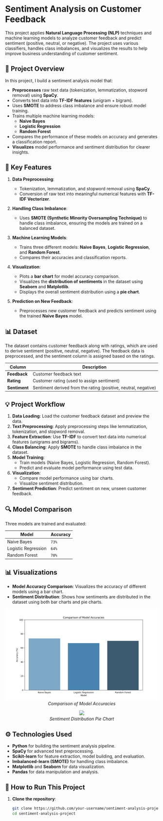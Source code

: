 
# **Sentiment Analysis on Customer Feedback**

This project applies **Natural Language Processing (NLP)** techniques and machine learning models to analyze customer feedback and predict sentiment (positive, neutral, or negative). The project uses various classifiers, handles class imbalances, and visualizes the results to help improve business understanding of customer sentiment.

## 🚀 **Project Overview**
In this project, I build a sentiment analysis model that:
- **Preprocesses** raw text data (tokenization, lemmatization, stopword removal) using **SpaCy**.
- Converts text data into **TF-IDF features** (unigram + bigram).
- Uses **SMOTE** to address class imbalance and ensure robust model training.
- Trains multiple machine learning models:
  - **Naive Bayes**
  - **Logistic Regression**
  - **Random Forest**
- Compares the performance of these models on accuracy and generates a classification report.
- **Visualizes** model performance and sentiment distribution for clearer insights.

## 🔧 **Key Features**
1. **Data Preprocessing**:
   - Tokenization, lemmatization, and stopword removal using **SpaCy**.
   - Conversion of raw text into meaningful numerical features with **TF-IDF Vectorizer**.
   
2. **Handling Class Imbalance**:
   - Uses **SMOTE (Synthetic Minority Oversampling Technique)** to handle class imbalance, ensuring the models are trained on a balanced dataset.

3. **Machine Learning Models**:
   - Trains three different models: **Naive Bayes**, **Logistic Regression**, and **Random Forest**.
   - Compares their accuracies and classification reports.

4. **Visualization**:
   - Plots a **bar chart** for model accuracy comparison.
   - Visualizes the **distribution of sentiments** in the dataset using **Seaborn** and **Matplotlib**.
   - Displays the overall sentiment distribution using a **pie chart**.

5. **Prediction on New Feedback**:
   - Preprocesses new customer feedback and predicts sentiment using the trained **Naive Bayes** model.

## 📊 **Dataset**
The dataset contains customer feedback along with ratings, which are used to derive sentiment (positive, neutral, negative). The feedback data is preprocessed, and the sentiment column is assigned based on the ratings.

| Column      | Description                          |
|-------------|--------------------------------------|
| **Feedback** | Customer feedback text               |
| **Rating**   | Customer rating (used to assign sentiment) |
| **Sentiment**| Sentiment derived from the rating (positive, neutral, negative) |

## 💡 **Project Workflow**
1. **Data Loading**: Load the customer feedback dataset and preview the data.
2. **Text Preprocessing**: Apply preprocessing steps like lemmatization, tokenization, and stopword removal.
3. **Feature Extraction**: Use **TF-IDF** to convert text data into numerical features (unigrams and bigrams).
4. **Class Balancing**: Apply **SMOTE** to handle class imbalance in the dataset.
5. **Model Training**:
    - Train models (Naive Bayes, Logistic Regression, Random Forest).
    - Predict and evaluate model performance using test data.
6. **Visualization**:
    - Compare model performance using bar charts.
    - Visualize sentiment distribution.
7. **Sentiment Prediction**: Predict sentiment on new, unseen customer feedback.

## 🔍 **Model Comparison**
Three models are trained and evaluated:

| **Model**             | **Accuracy** |
|-----------------------|--------------|
| Naive Bayes           |  `73%`    |
| Logistic Regression   |  `64%`    |
| Random Forest         |  `70%`    |


## 📊 **Visualizations**
- **Model Accuracy Comparison**: Visualizes the accuracy of different models using a bar chart.
- **Sentiment Distribution**: Shows how sentiments are distributed in the dataset using both bar charts and pie charts.

<p align="center">
<img src="images/model_accuracy_comparison.png" width="500">
<br>
<i>Comparison of Model Accuracies</i>
</p>

<p align="center">
<img src="path/to/sentiment_pie_chart.png" width="500">
<br>
<i>Sentiment Distribution Pie Chart</i>
</p>

## ⚙️ **Technologies Used**
- **Python** for building the sentiment analysis pipeline.
- **SpaCy** for advanced text preprocessing.
- **Scikit-learn** for feature extraction, model building, and evaluation.
- **Imbalanced-learn (SMOTE)** for handling class imbalance.
- **Matplotlib** and **Seaborn** for data visualization.
- **Pandas** for data manipulation and analysis.

## 📝 **How to Run This Project**
1. **Clone the repository**:
   ```bash
   git clone https://github.com/your-username/sentiment-analysis-project.git
   cd sentiment-analysis-project
